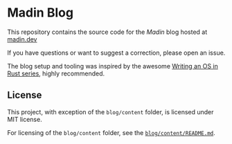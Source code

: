 # Madin Blog

This repository contains the source code for the _Madin_ blog hosted at [madin.dev](https://madin.dev)

If you have questions or want to suggest a correction, please open an issue.

The blog setup and tooling was inspired by the awesome [Writing an OS in Rust series](https://github.com/phil-opp/blog_os), highly recommended.

## License

This project, with exception of the `blog/content` folder, is licensed under MIT license.

For licensing of the `blog/content` folder, see the [`blog/content/README.md`](blog/content/README.md).
